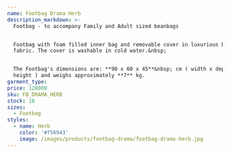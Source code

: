 ```yaml
---
name: Footbag Drama Herb
description_markdown: >-
  Footbag - to accompany Family and Adult sized beanbags


  Footbag with foam filled inner bag and removable cover in luxurious Drama
  fabric. The cover is washable in cold water.&nbsp;


  The Footbag's dimensions are: **90 x 60 x 45**&nbsp; cm ( width x depth x
  height ) and weighs approximately **7** kg.
garment_type:
price: 128000
sku: FB_DRAMA_HERB
stock: 10
sizes:
  - Footbag
styles:
  - name: Herb
    color: '#756943'
    image: /images/products/footbag-drama/footbag-drama-herb.jpg
---
```


